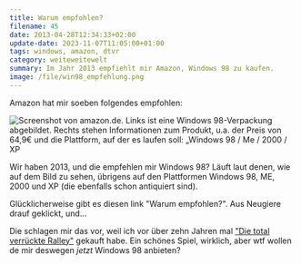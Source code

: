 ```yaml
---
title: Warum empfohlen?
filename: 45
date: 2013-04-28T12:34:33+02:00
update-date: 2023-11-07T11:05:00+01:00
tags: windows, amazon, dtvr
category: weiteweitewelt
summary: Im Jahr 2013 empfiehlt mir Amazon, Windows 98 zu kaufen.
image: /file/win98_empfehlung.png
---
```


Amazon hat mir soeben folgendes empfohlen:

![Screenshot von amazon.de. Links ist eine Windows 98-Verpackung abgebildet. Rechts stehen Informationen zum Produkt, u.a. der Preis von 64,9€ und die Plattform, auf der es laufen soll: „Windows 98 / Me / 2000 / XP](/file/win98_empfehlung.png)

Wir haben 2013, und die empfehlen mir Windows 98? Läuft laut denen, wie auf dem Bild zu sehen, übrigens auf den Plattformen Windows 98, ME, 2000 und XP (die ebenfalls schon antiquiert sind).

Glücklicherweise gibt es diesen link "Warum empfohlen?". Aus Neugiere drauf geklickt, und…

Die schlagen mir das vor, weil ich vor über zehn Jahren mal ["Die total verrückte Ralley"](https://de.wikipedia.org/wiki/Die_total_verr%C3%BCckte_Rallye) gekauft habe. Ein schönes Spiel, wirklich, aber wtf wollen de mir deswegen *jetzt* Windows 98 anbieten?

